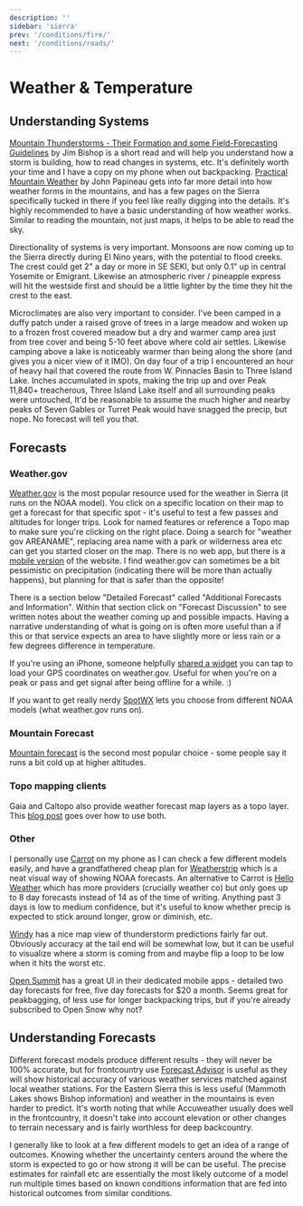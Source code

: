 ```yaml
---
description: ''
sidebar: 'sierra'
prev: '/conditions/fire/'
next: '/conditions/roads/'
---
```


# Weather & Temperature

## Understanding Systems

[Mountain Thunderstorms - Their Formation and some Field-Forecasting Guidelines](https://web.archive.org/web/20210605034137/https://www.fs.fed.us/psw/cirmount/wkgrps/gloria/publications/pdf/Bishop_mtn_thunderstorms_031607.pdf) by Jim Bishop is a short read and will help you understand how a storm is building, how to read changes in systems, etc.  It's definitely worth your time and I have a copy on my phone when out backpacking. [Practical Mountain Weather](https://www.dropbox.com/s/dvaswkn4ymtiros/MountainWeather.pdf?dl=0) by John Papineau gets into far more detail into how weather forms in the mountains, and has a few pages on the Sierra specifically tucked in there if you feel like really digging into the details. It's highly recommended to have a basic understanding of how weather works. Similar to reading the mountain, not just maps, it helps to be able to read the sky.

Directionality of systems is very important. Monsoons are now coming up to the Sierra directly during El Nino years, with the potential to flood creeks. The crest could get 2" a day or more in SE SEKI, but only 0.1" up in central Yosemite or Emigrant.  Likewise an atmospheric river / pineapple express will hit the westside first and should be a little lighter by the time they hit the crest to the east.

Microclimates are also very important to consider. I've been camped in a duffy patch under a raised grove of trees in a large meadow and woken up to a frozen frost covered meadow but a dry and warmer camp area just from tree cover and being 5-10 feet above where cold air settles.  Likewise camping above a lake is noticeably warmer than being along the shore (and gives you a nicer view of it IMO).  On day four of a trip I encountered an hour of heavy hail that covered the route from W. Pinnacles Basin to Three Island Lake. Inches accumulated in spots, making the trip up and over Peak 11,840+ treacherous, Three Island Lake itself and all surrounding peaks were untouched, It'd be reasonable to assume the much higher and nearby peaks of Seven Gables or Turret Peak would have snagged the precip, but nope. No forecast will tell you that.

## Forecasts

### Weather.gov

[Weather.gov](weather.gov) is the most popular resource used for the weather in Sierra (it runs on the NOAA model). You click on a specific location on their map to get a forecast for that specific spot - it's useful to test a few passes and altitudes for longer trips.  Look for named features or reference a Topo map to make sure you're clicking on the right place.  Doing a search for "weather gov AREANAME", replacing area name with a park or wilderness area etc can get you started closer on the map. There is no web app, but there is a [mobile version](https://mobile.weather.gov/) of the website.  I find weather.gov can sometimes be a bit pessimistic on precipitation (indicating there will be more than actually happens), but planning for that is safer than the opposite!

There is a section below "Detailed Forecast" called "Additional Forecasts and Information". Within that section click on "Forecast Discussion" to see written notes about the weather coming up and possible impacts. Having a narrative understanding of what is going on is often more useful than a if this or that service expects an area to have slightly more or less rain or a few degrees difference in temperature.

If you're using an iPhone, someone helpfully [shared a widget](https://www.reddit.com/r/Ultralight/comments/o9vfsd/ios_geolocated_weathergov_forecast_shortcut/) you can tap to load your GPS coordinates on weather.gov. Useful for when you're on a peak or pass and get signal after being offline for a while. :)

If you want to get really nerdy [SpotWX](https://spotwx.com) lets you choose from different NOAA models (what weather.gov runs on).

### Mountain Forecast

[Mountain forecast](https://www.mountain-forecast.com/) is the second most popular choice - some people say it runs a bit cold up at higher altitudes.

### Topo mapping clients

Gaia and Caltopo also provide weather forecast map layers as a topo layer. This [blog post](https://www.alpinesavvy.com/blog/weather-overlay-maps-in-caltopo-and-gaia-gps) goes over how to use both.

### Other

I personally use [Carrot](http://www.meetcarrot.com/weather/) on my phone as I can check a few different models easily, and have a grandfathered cheap plan for [Weatherstrip](https://www.weatherstrip.app) which is a neat visual way of showing NOAA forecasts. An alternative to Carrot is [Hello Weather](https://helloweather.com/) which has more providers (crucially weather co) but only goes up to 8 day forecasts instead of 14 as of the time of writing.  Anything past 3 days is low to medium confidence, but it's useful to know whether precip is expected to stick around longer, grow or diminish, etc. 

[Windy](https://www.windy.com/-Thunderstorms-thunder?thunder,2021-08-27-21,37.810,-119.221,8) has a nice map view of thunderstorm predictions fairly far out. Obviously accuracy at the tail end will be somewhat low, but it can be useful to visualize where a storm is coming from and maybe flip a loop to be low when it hits the worst etc.

[Open Summit](https://opensummit.com/) has a great UI in their dedicated mobile apps - detailed two day forecasts for free, five day forecasts for $20 a month. Seems great for peakbagging, of less use for longer backpacking trips, but if you're already subscribed to Open Snow why not?

## Understanding Forecasts

Different forecast models produce different results - they will never be 100% accurate, but for frontcountry use [Forecast Advisor](https://www.forecastadvisor.com/California/Bishop/93514/) is useful as they will show historical accuracy of various weather services matched against local weather stations.  For the Eastern Sierra this is less useful (Mammoth Lakes shows Bishop information) and weather in the mountains is even harder to predict. It's worth noting that while Accuweather usually does well in the frontcountry, it doesn't take into account elevation or other changes to terrain necessary and is fairly worthless for deep backcountry.

I generally like to look at a few different models to get an idea of a range of outcomes. Knowing whether the uncertainty centers around the where the storm is expected to go or how strong it will be can be useful. The precise estimates for rainfall etc are essentially the most likely outcome of a model run multiple times based on known conditions information that are fed into historical outcomes from similar conditions.  

<!--
The following image digging in deeper on a forecast from Accuweather shows that quite nicely:

<div style="width: 100%;">
  <g-image src="~/assets/probability.png" width="800"/>
</div>
-->